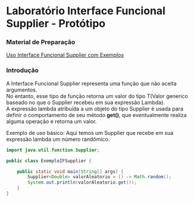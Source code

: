 # Laboratório Interface Funcional Supplier - Protótipo

### Material de Preparação
[Uso Interface Funcional Supplier com Exemplos](https://www.geeksforgeeks.org/supplier-interface-in-java-with-examples/)

### Introdução
A Interface Funcional Supplier representa uma função que não aceita argumentos.
<br/>No entanto, esse tipo de função retorna um valor do tipo T(Valor generico baseado no que o Supplier recebeu em sua expressão Lambda).
<br/>A expressão lambda atribuída a um objeto do tipo Supplier é usada para definir o comportamento de seu método **get()**, que eventualmente realiza alguma operação e retorna um valor.

Exemplo de uso básico:
Aqui temos um Supplier que recebe em sua expressão lambda um número randômico.
```java
import java.util.function.Supplier;

public class ExemploIFSupplier {

    public static void main(String[] args) {
        Supplier<Double> valorAleatorio = () -> Math.random();
        System.out.println(valorAleatorio.get());
    }
}
```

